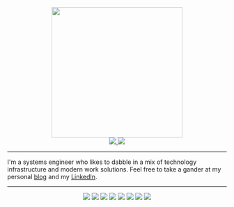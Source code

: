 <div id="header" align="center">
  <img src="https://media.giphy.com/media/OK27wINdQS5YQ/giphy.gif" width="300"/>
</div>

<div id="badgets" align="center">
  <a href="https://www.linkedin.com/in/mhartman121/">
    <img src="https://img.shields.io/badge/LinkedIn-blue?logo=linkedin&logoColor=white&style=for-the-badge">
  </a>
  <a href="https://thepc.co">
    <img src="https://img.shields.io/badge/Website-thepc.co-brightgreen?logo=googlechrome&logoColor=white&style=for-the-badge">
  </a>
</div>

---
I'm a systems engineer who likes to dabble in a mix of technology infrastructure and modern work solutions. Feel free to take a gander at my personal [blog][blogURL] and my [LinkedIn][linkedinURL].

[avidxchangeURL]:https://avidxchange.com
[blogURL]:https://thepc.co/
[linkedinurl]:https://www.linkedin.com/in/mhartman121/


---
<div id="stuffIKnow" align="center">
  <img src="https://img.shields.io/badge/VMware-critical?logo=vmware">
  <img src="https://img.shields.io/badge/PowerShell-critical?logo=powershell">
  <img src="https://img.shields.io/badge/Veeam-critical?logo=veeam">
  <img src="https://img.shields.io/badge/Citrix-critical?logo=citrix">
  <img src="https://img.shields.io/badge/Windows-critical?logo=windows">
  <img src="https://img.shields.io/badge/Exchange-critical?logo=microsoft exchange">
  <img src="https://img.shields.io/badge/Office 365-critical?logo=microsoft office">
  <img src="https://img.shields.io/badge/Azure-critical?logo=microsoft azure">
  
</div>
